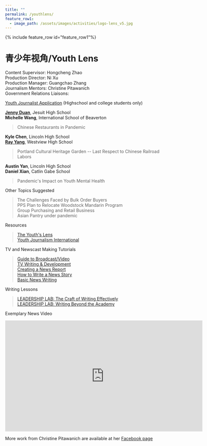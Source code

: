 ```yaml
---
title: ""
permalink: /youthlens/
feature_row1:
  - image_path: /assets/images/activities/logo-lens_v5.jpg
---
```


{% include feature_row id="feature_row1"%}

# 青少年视角/Youth Lens

Content Supervisor: Hongcheng Zhao  
Production Director: Ni Xu  
Production Manager: Guangchao Zhang  
Journalism Mentors: Christine Pitawanich  
Government Relations Liaisons:  

[Youth Journalist Application](https://docs.google.com/forms/d/e/1FAIpQLScK3ahKKd_XjBtZNlOqSQhaRgjLDolodXpg9dIBx3lLu3mbWg/viewform?usp=sf_link) (Highschool and college students only)


**[Jenny Duan](http://pdxchinese.org/pvsafiles/2020_Jenny_Duan/)**, Jesuit High School  
**Michelle Wang**, International School of Beaverton  

> Chinese Restaurants in Pandemic  

**Kyle Chen**, Lincoln High School  
**[Ray Yang](http://pdxchinese.org/pvsafiles/2020_Ray_Yang/)**, Westview High School  

> Portland Cultural Heritage Garden -- Last Respect to Chinese Railroad Labors

**Austin Yan**, Lincoln High School  
**Daniel Xian**, Catlin Gabe School  

> Pandemic's Impact on Youth Mental Health

Other Topics Suggested

> The Challenges Faced by Bulk Order Buyers  
> PPS Plan to Relocate Woodstock Mandarin Program  
> Group Purchasing and Retail Business  
> Asian Pantry under pandemic   

Resources

> [The Youth's Lens](https://theyouthslens.com/)  
> [Youth Journalism International](http://www.youthjournalism.org/)  

TV and Newscast Making Tutorials

> [Guide to Broadcast/Video](https://www.jeadigitalmedia.org/guide-to-broadcast-video/)  
> [TV Writing & Development](https://www.studiobinder.com/tv-writing/)  
> [Creating a News Report](https://youtu.be/8_NmVtnEEA8)  
> [How to Write a News Story](https://youtu.be/flq29zwRrZA)  
> [Basic News Writing](https://youtu.be/xo-PpA4H_Bk)  

Writing Lessons

> [LEADERSHIP LAB: The Craft of Writing Effectively](https://youtu.be/vtIzMaLkCaM)  
> [LEADERSHIP LAB: Writing Beyond the Academy](https://youtu.be/aFwVf5a3pZM)  

Exemplary News Video

<iframe width="640" height="360" style="border:1px solid #e6e6e6" src="https://kgw.com/embeds/video/283-fd901048-d28b-49e8-ba7b-9ec611a83a7d/iframe" allowfullscreen="true" webkitallowfullscreen="true" mozallowfullscreen="true"></iframe>

More work from Christine Pitawanich are available at her [Facebook page](https://www.facebook.com/cpitawanich/)
